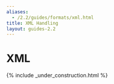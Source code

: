 ```yaml
---
aliases:
  - /2.2/guides/formats/xml.html
title: XML Handling
layout: guides-2.2
---
```


<div class="page-header">
  <h1>XML</h1>
</div>


{% include _under_construction.html %}
